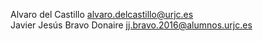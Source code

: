 Alvaro del Castillo <alvaro.delcastillo@urjc.es>  
Javier Jesús Bravo Donaire <jj.bravo.2016@alumnos.urjc.es>
